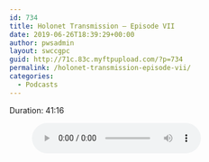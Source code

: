 ```yaml
---
id: 734
title: Holonet Transmission – Episode VII
date: 2019-06-26T18:39:29+00:00
author: pwsadmin
layout: swccgpc
guid: http://71c.83c.myftpupload.com/?p=734
permalink: /holonet-transmission-episode-vii/
categories:
  - Podcasts
---
```

 

Duration: 41:16<figure class="wp-block-audio"><audio controls src="http://71c.83c.myftpupload.com/wp-content/uploads/2019/04/Holonet-Transmission-–-Episode-VII.mp3"></audio></figure>